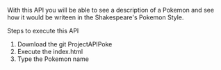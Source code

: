 With this API you will be able to see a description of a Pokemon and see how it would be writeen
in the Shakespeare's Pokemon Style.

Steps to execute this API
1) Download the git ProjectAPIPoke
2) Execute the index.html
3) Type the Pokemon name